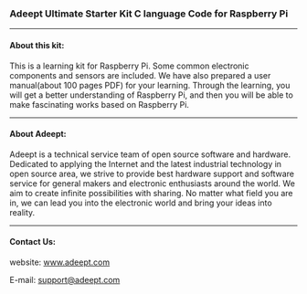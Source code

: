 ### Adeept Ultimate Starter Kit C language Code for Raspberry Pi
-----------------------------------------------------------------------------

#### About this kit:
This is a learning kit for Raspberry Pi. Some common electronic components and sensors are included. We have also prepared a user manual(about 100 pages PDF) for your learning. Through the learning, you will get a better understanding of Raspberry Pi, and then you will be able to make fascinating works based on Raspberry Pi.

-----------------------------------------------------------------------------
#### About Adeept:
Adeept is a technical service team of open source software and hardware. Dedicated to applying the Internet and the latest industrial technology in open source area, we strive to provide best hardware support and software service for general makers and electronic enthusiasts around the world. We aim to create infinite possibilities with sharing. No matter what field you are in, we can lead you into the electronic world and bring your ideas into reality.

-----------------------------------------------------------------------------
#### Contact Us: 
website:
	www.adeept.com

E-mail:
	support@adeept.com
